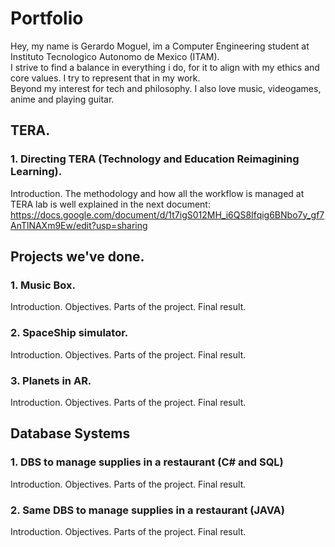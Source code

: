 # Portfolio
Hey, my name is Gerardo Moguel, im a Computer Engineering student at Instituto Tecnologico Autonomo de Mexico (ITAM).  
I strive to find a balance in everything i do, for it to align with my ethics and core values. I try to represent that in my work.  
Beyond my interest for tech and philosophy. I also love music, videogames, anime and playing guitar.  

## TERA.
### 1. Directing TERA (Technology and Education Reimagining Learning).
   Introduction. 
   The methodology and how all the workflow is managed at TERA lab is well explained in the next document:
   https://docs.google.com/document/d/1t7igS012MH_i6QS8Ifqig6BNbo7y_gf7AnTlNAXm9Ew/edit?usp=sharing

## Projects we've done.
### 1. Music Box.
  Introduction.
    Objectives.
  Parts of the project.
  Final result.

### 2. SpaceShip simulator.
  Introduction.
    Objectives.
  Parts of the project.
  Final result.

### 3. Planets in AR.
  Introduction.
    Objectives.
  Parts of the project.
  Final result. 
   
## Database Systems
### 1. DBS to manage supplies in a restaurant (C# and SQL)
   Introduction.
     Objectives.
   Parts of the project.
   Final result.
   
### 2. Same DBS to manage supplies in a restaurant (JAVA)
  Introduction.
     Objectives.
   Parts of the project.
   Final result.
